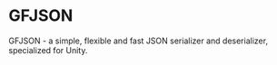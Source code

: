 # GFJSON
GFJSON - a simple, flexible and fast JSON serializer and deserializer, specialized for Unity.
